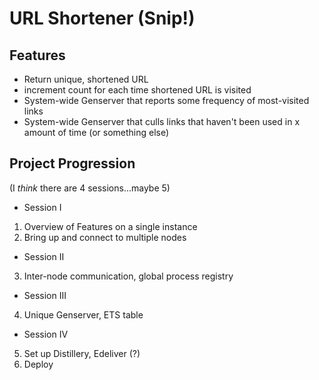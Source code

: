 # URL Shortener (Snip!)

## Features
* Return unique, shortened URL
* increment count for each time shortened URL is visited
* System-wide Genserver that reports some frequency of most-visited links
* System-wide Genserver that culls links that haven't been used in x amount of time (or something else)

## Project Progression
(I _think_ there are 4 sessions...maybe 5)
* Session I
1. Overview of Features on a single instance
2. Bring up and connect to multiple nodes
* Session II
3. Inter-node communication, global process registry
* Session III
4. Unique Genserver, ETS table
* Session IV
5. Set up Distillery, Edeliver (?)
6. Deploy
